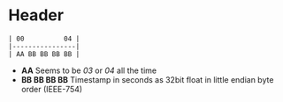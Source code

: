 # Header

```
| 00          04 |
|----------------|
| AA BB BB BB BB |
```

* **AA** Seems to be *03* or *04* all the time
* **BB BB BB BB** Timestamp in seconds as 32bit float in little endian byte order (IEEE-754)
